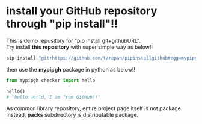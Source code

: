 # install your GitHub repository through "pip install"!!
This is demo repository for "pip install git+githubURL".  
Try install **this repository** with super simple way as below!!  

```bash
pip install "git+https://github.com/tarepan/pipinstallgithub#egg=mypipgh"
```

then use the **mypipgh** package in python as below!!

```python
from mypipgh.checker import hello

hello()
# "hello world, I am from GitHub!!"
```

As common library repository, entire project page itself is not package.  
Instead, **packs** subdirectory is distributable package.  
